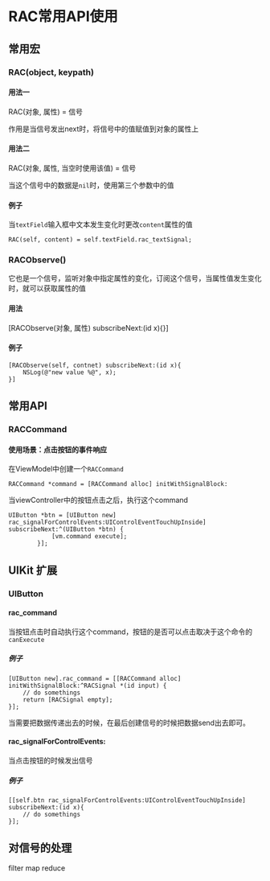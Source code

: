 # RAC常用API使用

## 常用宏

### RAC(object, keypath)

#### 用法一

RAC(对象, 属性) = 信号

作用是当信号发出next时，将信号中的值赋值到对象的属性上

#### 用法二

RAC(对象, 属性, 当空时使用该值) = 信号

当这个信号中的数据是`nil`时，使用第三个参数中的值

#### 例子

当`textField`输入框中文本发生变化时更改`content`属性的值

```
RAC(self, content) = self.textField.rac_textSignal;
```

### RACObserve()

它也是一个信号，监听对象中指定属性的变化，订阅这个信号，当属性值发生变化时，就可以获取属性的值

#### 用法

[RACObserve(对象, 属性) subscribeNext:(id x){}]

#### 例子

```
[RACObserve(self, contnet) subscribeNext:(id x){
    NSLog(@"new value %@", x);
}]
```

## 常用API

### RACCommand 

#### 使用场景：点击按钮的事件响应

在ViewModel中创建一个`RACCommand`

```
RACCommand *command = [RACCommand alloc] initWithSignalBlock:

```

当viewController中的按钮点击之后，执行这个command

```
UIButton *btn = [UIButton new] rac_signalForControlEvents:UIControlEventTouchUpInside] subscribeNext:^(UIButton *btn) {
            [vm.command execute];
        }];
```

## UIKit 扩展

### UIButton

#### rac_command

当按钮点击时自动执行这个command，按钮的是否可以点击取决于这个命令的`canExecute`

##### 例子

```
[UIButton new].rac_command = [[RACCommand alloc] initWithSignalBlock:^RACSignal *(id input) {
    // do somethings
    return [RACSignal empty];
}];
```
当需要把数据传递出去的时候，在最后创建信号的时候把数据send出去即可。

#### rac_signalForControlEvents:

当点击按钮的时候发出信号

##### 例子

```
[[self.btn rac_signalForControlEvents:UIControlEventTouchUpInside] subscribeNext:(id x){
    // do somethings
}];
```

## 对信号的处理

filter map reduce